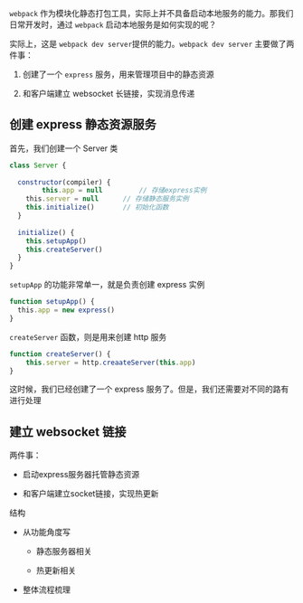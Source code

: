 
`webpack` 作为模块化静态打包工具，实际上并不具备启动本地服务的能力。那我们日常开发时，通过 `webpack` 启动本地服务是如何实现的呢？

实际上，这是 `webpack dev server`提供的能力。`webpack dev server` 主要做了两件事：

1.  创建了一个 `express` 服务，用来管理项目中的静态资源
    
2.  和客户端建立 websocket 长链接，实现消息传递
    

## 创建 express 静态资源服务

首先，我们创建一个 Server 类
```js
class Server {  
​  
  constructor(compiler) {  
		this.app = null         // 存储express实例  
    this.server = null      // 存储静态服务实例  
    this.initialize()       // 初始化函数  
  }  
​  
  initialize() {  
    this.setupApp()  
    this.createServer()  
  }  
}
```


`setupApp` 的功能非常单一，就是负责创建 express 实例
```js
function setupApp() {  
  this.app = new express()  
}
```

`createServer` 函数，则是用来创建 http 服务

```js
function createServer() {
	this.server = http.creaateServer(this.app)
}
```

这时候，我们已经创建了一个 express 服务了。但是，我们还需要对不同的路有进行处理
​

## 建立 websocket 链接

两件事：

-   启动express服务器托管静态资源
    
-   和客户端建立socket链接，实现热更新
    

结构

-   从功能角度写
    
    -   静态服务器相关
        
    -   热更新相关
        
-   整体流程梳理